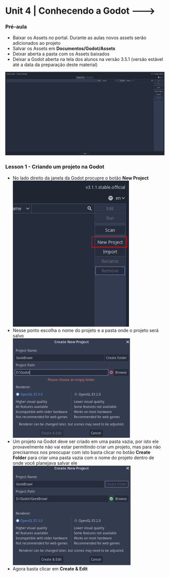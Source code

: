 # Unit 4 | Conhecendo a Godot --->

### Pré-aula
* Baixar os Assets no portal. Durante as aulas novos assets serão adicionados ao projeto
* Salvar os Assets em **Documentos/Godot/Assets**
* Deixar aberta a pasta com os Assets baixados
* Deixar a Godot aberta na tela dos alunos na versão 3.5.1 (versão estável até a data da preparação deste material)

[![001](https://github.com/VictorSG-Maceio/GeekBrawl-demo/blob/main/GeekBrawl%20(1)/Screenshots/001.png "001")](https://github.com/VictorSG-Maceio/GeekBrawl-demo/blob/main/GeekBrawl%20(1)/Screenshots/001.png "001")

### Lesson 1 - Criando um projeto na Godot
* No lado direito da janela da Godot procupre o botão **New Project**</br>
[![002](https://github.com/VictorSG-Maceio/GeekBrawl-demo/blob/main/GeekBrawl%20(1)/Screenshots/002.png "002")](https://github.com/VictorSG-Maceio/GeekBrawl-demo/blob/main/GeekBrawl%20(1)/Screenshots/002.png "002")
* Nesse ponto escolha o nome do projeto e a pasta onde o projeto será salvo</br>
[![005](https://github.com/VictorSG-Maceio/GeekBrawl-demo/blob/8eb7fdec25116dfae9a3984d566f5ade914e5d2d/GeekBrawl%20(1)/Screenshots/005.png "005")](https://github.com/VictorSG-Maceio/GeekBrawl-demo/blob/8eb7fdec25116dfae9a3984d566f5ade914e5d2d/GeekBrawl%20(1)/Screenshots/005.png "005")
* Um projeto na Godot deve ser criado em uma pasta vazia, por isto ele provavelmente não vai estar permitindo criar um projeto, mas para não precisarmos nos preocupar com isto basta clicar no botão **Create Folder** para criar uma pasta vazia com o nome do projeto dentro de onde você planejava salvar ele</br>
[![007](https://github.com/VictorSG-Maceio/GeekBrawl-demo/blob/8eb7fdec25116dfae9a3984d566f5ade914e5d2d/GeekBrawl%20(1)/Screenshots/007.png "007")](https://github.com/VictorSG-Maceio/GeekBrawl-demo/blob/8eb7fdec25116dfae9a3984d566f5ade914e5d2d/GeekBrawl%20(1)/Screenshots/007.png "007")
* Agora basta clicar em **Create & Edit** 
